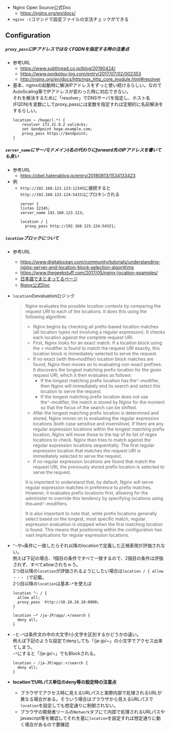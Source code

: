 - Nginx Open Source公式Doc
  - https://nginx.org/en/docs/  
- `nginx -t`コマンドで設定ファイルの文法チェックができる

## Configuration
##### `proxy_pass`にIPアドレスではなくFQDNを指定する時の注意点
- 参考URL
  - https://www.subthread.co.jp/blog/20190424/
  - https://www.ponkotsu-log.com/entry/2017/07/02/002353
  - http://nginx.org/en/docs/http/ngx_http_core_module.html#resolver
- 基本、nginxの起動時に解決IPアドレスをずっと使い続けるらしい。なのでAutoScaling等でIPアドレスが変わった時に対応できない。  
それを解決するために「resolver」でDNSサーバを指定し、ホスト名(FQDN)を変数にしてproxy_passには変数を指定すれば定期的に名前解決をするらしい。
    ~~~
    location ~ /hoge/(.*) {
        resolver 172.31.0.2 valid=5s;
        set $endpoint hoge.example.com;
        proxy_pass https://$endpoint;
    }
    ~~~

##### `server_name`にサーバ(ドメイン)名の代わりにforward先のIPアドレスを書いても良い
- 参考URL
  - https://obel.hatenablog.jp/entry/20180813/1534133423
- 例
  - `http://192.168.123.123:12345`に接続すると`http://192.168.123.124:54321`にプロキシされる
      ~~~
      server {
      listen 12345;
    server_name 192.168.123.123;

      location / {
        proxy_pass http://192.168.123.124:54321;
    ~~~

##### `location`ブロックについて
- 参考URL
  - https://www.digitalocean.com/community/tutorials/understanding-nginx-server-and-location-block-selection-algorithms
  - https://www.thegeekstuff.com/2017/05/nginx-location-examples/
  - [日本語でまとまってるページ](https://heartbeats.jp/hbblog/2012/04/nginx05.html)
  - [Nginx公式Doc](https://nginx.org/en/docs/http/ngx_http_core_module.html#location)
- `location`のevaluationロジック
  > Nginx evaluates the possible location contexts by comparing the request URI to each of the locations. It does this using the following algorithm:
  >
  > - Nginx begins by checking all prefix-based location matches (all location types not involving a regular expression). It checks each location against the complete request URI.
  > - First, Nginx looks for an exact match. If a location block using the = modifier is found to match the request URI exactly, this location block is immediately selected to serve the request.
  > - If no exact (with the`=`modifier) location block matches are found, Nginx then moves on to evaluating non-exact prefixes. It discovers the longest matching prefix location for the given request URI, which it then evaluates as follows:
  >     - If the longest matching prefix location has the`^~`modifier, then Nginx will immediately end its search and select this location to serve the request.
  >     - If the longest matching prefix location does not use the`^~`modifier, the match is stored by Nginx for the moment so that the focus of the search can be shifted.
  > - After the longest matching prefix location is determined and stored, Nginx moves on to evaluating the regular expression locations (both case sensitive and insensitive). If there are any regular expression locations within the longest matching prefix location, Nginx will move those to the top of its list of regex locations to check. Nginx then tries to match against the regular expression locations sequentially. The first regular expression location that matches the request URI is immediately selected to serve the request.
  > - If no regular expression locations are found that match the request URI, the previously stored prefix location is selected to serve the request.
  >   
  > It is important to understand that, by default, Nginx will serve regular expression matches in preference to prefix matches. However, it evaluates prefix locations first, allowing for the administer to override this tendency by specifying locations using the`=`and`^~`modifiers.
  >
  > It is also important to note that, while prefix locations generally select based on the longest, most specific match, regular expression evaluation is stopped when the first matching location is found. This means that positioning within the configuration has vast implications for regular expression locations.

- `^~`や`=`条件に一致したらそれ以降のlocationで定義した正規表現が評価されない。  
  例えば下記の場合、1個目の条件ですべて一致するので、2個目の条件は評価されず、すべてallowされちゃう。  
  2つ目以降の`location`が評価されるようにしたい場合は`location / { allow ・・・ }`で記載。  
  2つ目以降の`location`は基本`~*`を使えば
  ~~~
  location ^~ / { 
    allow all;
    proxy_pass  http://10.10.10.10:8000;
  }

  location ~* /ja-JP/app/.+/search {
    deny all;
  }
  ~~~

- `~`と`~*`は条件文の中の大文字/小文字を区別するかどうかの違い。  
  例えば下記のような設定でdenyしても「/ja-jp/~」の小文字でアクセス出来てしまう。  
  `~*`にすると「/ja-jp/~」でもBlockされる。
  ~~~
  location ~ /ja-JP/app/.+/search {
    deny all;
  }
  ~~~

- __locationでURLパス単位のdeny等の設定時の注意点__
  - ブラウザでアクセス時に見えるURLパスと実際内部で処理されるURLが異なる場合がある。そういう場合はブラウザから見えるURLパスで`location`を設定しても想定通りに制御されない。
  - ブラウザの開発者ツールの`Network`タブにて内部で処理されるURLパスやjavascript等を確認してそれを基に`location`を設定すれば想定通りに動く場合があるので要確認